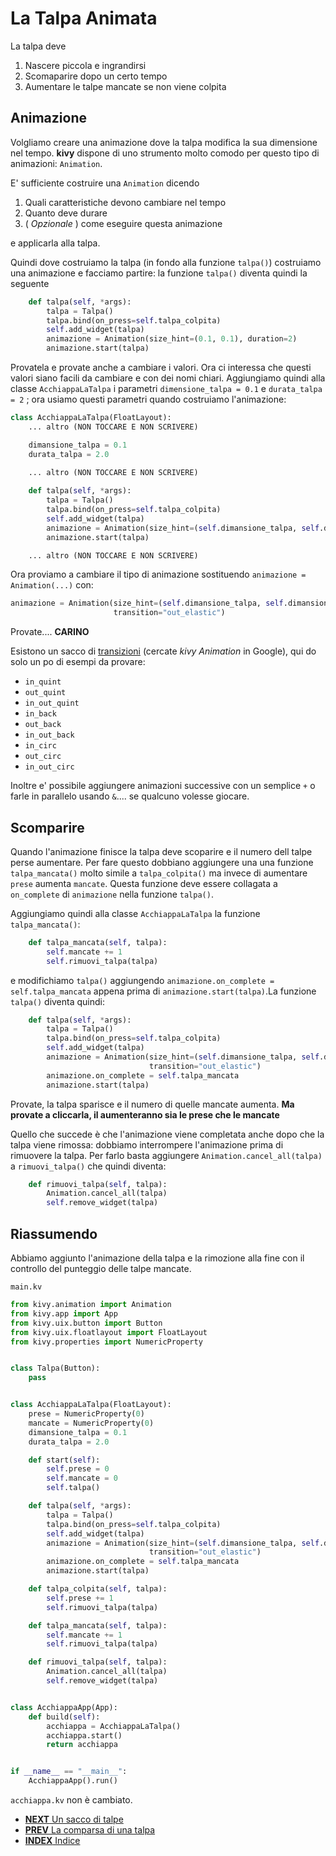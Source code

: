 # La Talpa Animata

La talpa deve 

1. Nascere piccola e ingrandirsi
2. Scomaparire dopo un certo tempo
3. Aumentare le talpe mancate se non viene colpita

## Animazione

Volgliamo creare una animazione dove la talpa modifica la sua dimensione nel tempo. **kivy** dispone di uno strumento
molto comodo per questo tipo di animazioni: `Animation`.

E' sufficiente costruire una `Animation` dicendo 

1. Quali caratteristiche devono cambiare nel tempo
2. Quanto deve durare
3. ( *Opzionale* ) come eseguire questa animazione

e applicarla alla talpa.

Quindi dove costruiamo la talpa (in fondo alla funzione `talpa()`) costruiamo una animazione e facciamo partire: la
funzione `talpa()` diventa quindi la seguente
 
```python
    def talpa(self, *args):
        talpa = Talpa()
        talpa.bind(on_press=self.talpa_colpita)
        self.add_widget(talpa)
        animazione = Animation(size_hint=(0.1, 0.1), duration=2)
        animazione.start(talpa)
```

Provatela e provate anche a cambiare i valori. Ora ci interessa che questi valori siano facili da cambiare e con dei
nomi chiari. Aggiungiamo quindi alla classe `AcchiappaLaTalpa` i parametri `dimensione_talpa = 0.1` e `durata_talpa = 2`
; ora usiamo questi parametri quando costruiamo l'animazione:

```python
class AcchiappaLaTalpa(FloatLayout):
    ... altro (NON TOCCARE E NON SCRIVERE)

    dimansione_talpa = 0.1
    durata_talpa = 2.0

    ... altro (NON TOCCARE E NON SCRIVERE)
    
    def talpa(self, *args):
        talpa = Talpa()
        talpa.bind(on_press=self.talpa_colpita)
        self.add_widget(talpa)
        animazione = Animation(size_hint=(self.dimansione_talpa, self.dimansione_talpa), duration=self.durata_talpa)
        animazione.start(talpa)

    ... altro (NON TOCCARE E NON SCRIVERE)
```

Ora proviamo a cambiare il tipo di animazione sostituendo `animazione = Animation(...)` con:

```python
animazione = Animation(size_hint=(self.dimansione_talpa, self.dimansione_talpa), duration=self.durata_talpa, 
                       transition="out_elastic")
```

Provate.... **CARINO**

Esistono un sacco di [transizioni](https://kivy.org/docs/api-kivy.animation.html#kivy.animation.AnimationTransition) 
(cercate *kivy Animation* in Google),  qui do solo un po di esempi da provare:

* `in_quint`
* `out_quint`
* `in_out_quint`
* `in_back`
* `out_back`
* `in_out_back`
* `in_circ`
* `out_circ`
* `in_out_circ`
 
Inoltre e' possibile aggiungere animazioni successive con un semplice `+` o farle in parallelo usando `&`.... se 
qualcuno volesse giocare.

## Scomparire

Quando l'animazione finisce la talpa deve scoparire e il numero dell talpe perse aumentare. Per fare questo dobbiano
aggiungere una una funzione `talpa_mancata()` molto simile a `talpa_colpita()` ma invece di aumentare `prese` aumenta
`mancate`. Questa funzione deve essere collagata a `on_complete` di `animazione` nella funzione `talpa()`.

Aggiungiamo quindi alla classe `AcchiappaLaTalpa` la funzione `talpa_mancata()`:

```python
    def talpa_mancata(self, talpa):
        self.mancate += 1
        self.rimuovi_talpa(talpa)
```

e modifichiamo `talpa()` aggiungendo `animazione.on_complete = self.talpa_mancata` appena prima di 
`animazione.start(talpa)`.La funzione `talpa()` diventa quindi:

```python
    def talpa(self, *args):
        talpa = Talpa()
        talpa.bind(on_press=self.talpa_colpita)
        self.add_widget(talpa)
        animazione = Animation(size_hint=(self.dimansione_talpa, self.dimansione_talpa), duration=self.durata_talpa,
                               transition="out_elastic")
        animazione.on_complete = self.talpa_mancata
        animazione.start(talpa)
```

Provate, la talpa sparisce e il numero di quelle mancate aumenta. **Ma provate a cliccarla, il aumenteranno sia le 
prese che le mancate**

Quello che succede è che l'animazione viene completata anche dopo che la talpa viene rimossa: dobbiamo interrompere 
l'animazione prima di rimuovere la talpa. Per farlo basta aggiungere `Animation.cancel_all(talpa)` a `rimuovi_talpa()` 
che quindi diventa:

```python
    def rimuovi_talpa(self, talpa):
        Animation.cancel_all(talpa)
        self.remove_widget(talpa)
```

## Riassumendo

Abbiamo aggiunto l'animazione della talpa e la rimozione alla fine con il controllo del punteggio delle talpe mancate.

`main.kv`
```python
from kivy.animation import Animation
from kivy.app import App
from kivy.uix.button import Button
from kivy.uix.floatlayout import FloatLayout
from kivy.properties import NumericProperty


class Talpa(Button):
    pass


class AcchiappaLaTalpa(FloatLayout):
    prese = NumericProperty(0)
    mancate = NumericProperty(0)
    dimansione_talpa = 0.1
    durata_talpa = 2.0

    def start(self):
        self.prese = 0
        self.mancate = 0
        self.talpa()

    def talpa(self, *args):
        talpa = Talpa()
        talpa.bind(on_press=self.talpa_colpita)
        self.add_widget(talpa)
        animazione = Animation(size_hint=(self.dimansione_talpa, self.dimansione_talpa), duration=self.durata_talpa,
                               transition="out_elastic")
        animazione.on_complete = self.talpa_mancata
        animazione.start(talpa)

    def talpa_colpita(self, talpa):
        self.prese += 1
        self.rimuovi_talpa(talpa)

    def talpa_mancata(self, talpa):
        self.mancate += 1
        self.rimuovi_talpa(talpa)

    def rimuovi_talpa(self, talpa):
        Animation.cancel_all(talpa)
        self.remove_widget(talpa)


class AcchiappaApp(App):
    def build(self):
        acchiappa = AcchiappaLaTalpa()
        acchiappa.start()
        return acchiappa


if __name__ == "__main__":
    AcchiappaApp().run()
```

`acchiappa.kv` non è cambiato.

* [**NEXT** Un sacco di talpe](talpe.md)
* [**PREV** La comparsa di una talpa](una_talpa.md)
* [**INDEX** Indice](start.md)
